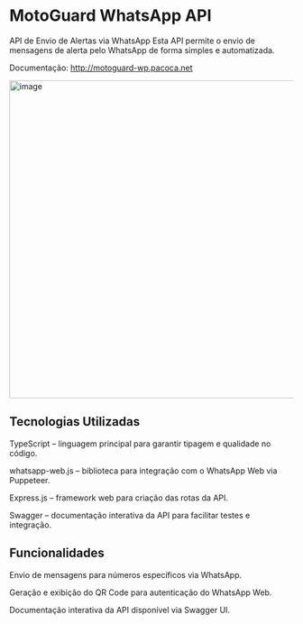# MotoGuard WhatsApp API
API de Envio de Alertas via WhatsApp
Esta API permite o envio de mensagens de alerta pelo WhatsApp de forma simples e automatizada.

Documentação: http://motoguard-wp.pacoca.net

<img width="1629" height="564" alt="image" src="https://github.com/user-attachments/assets/98f8cab3-6b20-4c7a-9bc9-947fa74514ca" />


## Tecnologias Utilizadas
TypeScript – linguagem principal para garantir tipagem e qualidade no código.

whatsapp-web.js – biblioteca para integração com o WhatsApp Web via Puppeteer.

Express.js – framework web para criação das rotas da API.

Swagger – documentação interativa da API para facilitar testes e integração.

## Funcionalidades
Envio de mensagens para números específicos via WhatsApp.

Geração e exibição do QR Code para autenticação do WhatsApp Web.

Documentação interativa da API disponível via Swagger UI.

